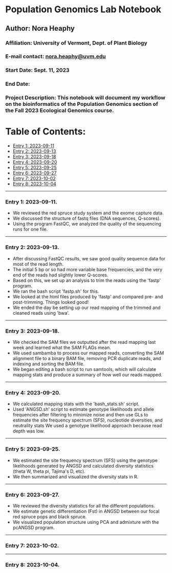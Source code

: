 # Population Genomics Lab Notebook

## Author: Nora Heaphy

### Affiliation: University of Vermont, Dept. of Plant Biology

### E-mail contact: [nora.heaphy\@uvm.edu](mailto:nora.heaphy@uvm.edu)

### Start Date: Sept. 11, 2023

### End Date:

### Project Description: This notebook will document my workflow on the bioinformatics of the Population Genomics section of the Fall 2023 Ecological Genomics course.

# Table of Contents:

-   [Entry 1: 2023-09-11](#id-section1)
-   [Entry 2: 2023-09-13](#id-section2)
-   [Entry 3: 2023-09-18](#id-section3)
-   [Entry 4: 2023-09-20](#id-section4)
-   [Entry 5: 2023-09-25](#id-section5)
-   [Entry 6: 2023-09-27](#id-section6)
-   [Entry 7: 2023-10-02](#id-section7)
-   [Entry 8: 2023-10-04](#id-section8)

------------------------------------------------------------------------

<div id='id-section1'/>

### Entry 1: 2023-09-11.

-   We reviewed the red spruce study system and the exome capture data.
-   We discussed the structure of fastq files (DNA sequences, Q-scores).
-   Using the program FastQC, we analyzed the quality of the sequencing runs for one file.

------------------------------------------------------------------------

<div id='id-section2'/>

### Entry 2: 2023-09-13.

-   After discussing FastQC results, we saw good quality sequence data for most of the read length.
-   The initial 5 bp or so had more variable base frequencies, and the very end of the reads had slightly lower Q-scores.
-   Based on this, we set up an analysis to trim the reads using the 'fastp' program.
-   We ran the bash script 'fastp.sh' for this.
-   We looked at the html files produced by 'fastp' and compared pre- and post-trimming. Things looked good!
-   We ended the day be setting up our read mapping of the trimmed and cleaned reads using 'bwa'.

------------------------------------------------------------------------

<div id='id-section3'/>

### Entry 3: 2023-09-18.

-  We checked the SAM files we outputted after the read mapping last week and learned what the SAM FLAGs mean.
-  We used sambamba to process our mapped reads, converting the SAM alignment file to a binary BAM file, removing PCR duplicate reads, and indexing and sorting the BAM file.
-  We began editing a bash script to run samtools, which will calculate mapping stats and produce a summary of how well our reads mapped.

------------------------------------------------------------------------

<div id='id-section4'/>

### Entry 4: 2023-09-20.

-  We calculated mapping stats with the 'bash_stats.sh' script.
-  Used 'ANGSD.sh' script to estimate genotype likelihoods and allele frequencies after filtering to minimize noise and then use GLs to estimate the site frequency spectrum (SFS), nucleotide diversities, and neutrality stats We used a genotype likelihood approach because read depth was low.

------------------------------------------------------------------------

<div id='id-section5'/>

### Entry 5: 2023-09-25.

-  We estimated the site frequency spectrum (SFS) using the genotype likelihoods generated by ANGSD and calculated diversity statistics (theta W, theta pi, Tajima's D, etc).
-  We then summarized and visualized the diversity stats in R.

------------------------------------------------------------------------

<div id='id-section6'/>

### Entry 6: 2023-09-27.

- We reviewed the diversity statistics for all the different populations.
- We estimate genetic differentiation (Fst) in ANGSD between our focal red spruce pops and black spruce.
- We visualized population structure using PCA and admixture with the pcANGSD program.

------------------------------------------------------------------------

<div id='id-section7'/>

### Entry 7: 2023-10-02.


------------------------------------------------------------------------

<div id='id-section8'/>

### Entry 8: 2023-10-04.
